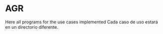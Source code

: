 # AGR
Here all programs for the use cases implemented
Cada caso de uso estará en un directorio diferente.
